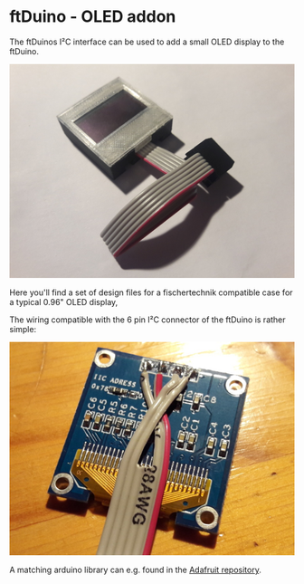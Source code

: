 # ftDuino - OLED addon

The ftDuinos I²C interface can be used to add a small OLED display
to the ftDuino.

![The cased OLED display with matching cable for the ftDuino](addons/oled/oled.jpg)

Here you'll find a set of design files for a fischertechnik compatible
case for a typical 0.96" OLED display,

The wiring compatible with the 6 pin I²C connector of the ftDuino
is rather simple:

![Wiring the ftDuino cable](addons/oled/wiring.jpg)

A matching arduino library can e.g. found in the [Adafruit repository](https://github.com/adafruit/Adafruit_SSD1306).